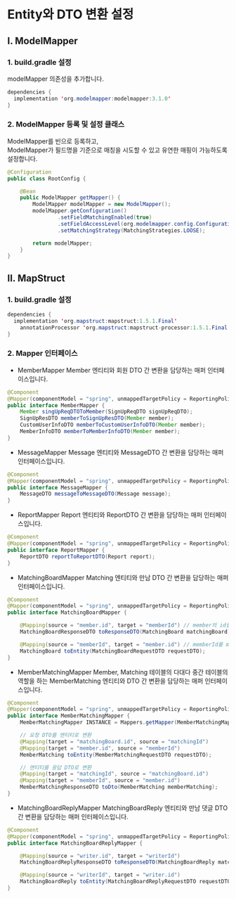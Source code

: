 # Entity와 DTO 변환 설정
## I. ModelMapper

### 1. build.gradle 설정
modelMapper 의존성을 추가합니다.

```java
dependencies {
  implementation 'org.modelmapper:modelmapper:3.1.0'
}
```

### 2. ModelMapper 등록 및 설정 클래스
ModelMapper를 빈으로 등록하고, <br>
ModelMapper가 필드명을 기준으로 매칭을 시도할 수 있고 유연한 매핑이 가능하도록 설정합니다.

```java
@Configuration
public class RootConfig {

    @Bean
    public ModelMapper getMapper() {
        ModelMapper modelMapper = new ModelMapper();
        modelMapper.getConfiguration()
                .setFieldMatchingEnabled(true)
                .setFieldAccessLevel(org.modelmapper.config.Configuration.AccessLevel.PRIVATE)
                .setMatchingStrategy(MatchingStrategies.LOOSE);

        return modelMapper;
    }
}
```

## II. MapStruct

### 1. build.gradle 설정
```java
dependencies {
  implementation 'org.mapstruct:mapstruct:1.5.1.Final'
	annotationProcessor 'org.mapstruct:mapstruct-processor:1.5.1.Final'
}
```

### 2. Mapper 인터페이스

- MemberMapper
Member 엔티티와 회원 DTO 간 변환을 담당하는 매퍼 인터페이스입니다.

```java
@Component
@Mapper(componentModel = "spring", unmappedTargetPolicy = ReportingPolicy.IGNORE)
public interface MemberMapper {
    Member singUpReqDTOToMember(SignUpReqDTO signUpReqDTO);
    SignUpResDTO memberToSignUpResDTO(Member member);
    CustomUserInfoDTO memberToCustomUserInfoDTO(Member member);
    MemberInfoDTO memberToMemberInfoDTO(Member member);
}
```

- MessageMapper
Message 엔티티와 MessageDTO 간 변환을 담당하는 매퍼 인터페이스입니다.

```java
@Component
@Mapper(componentModel = "spring", unmappedTargetPolicy = ReportingPolicy.IGNORE)
public interface MessageMapper {
    MessageDTO messageToMessageDTO(Message message);
}
```

- ReportMapper
Report 엔티티와 ReportDTO 간 변환을 담당하는 매퍼 인터페이스입니다.

```java
@Component
@Mapper(componentModel = "spring", unmappedTargetPolicy = ReportingPolicy.IGNORE)
public interface ReportMapper {
    ReportDTO reportToReportDTO(Report report);
}
```

- MatchingBoardMapper
Matching 엔티티와 만남 DTO 간 변환을 담당하는 매퍼 인터페이스입니다.

```java
@Component
@Mapper(componentModel = "spring", unmappedTargetPolicy = ReportingPolicy.IGNORE)
public interface MatchingBoardMapper {

    @Mapping(source = "member.id", target = "memberId") // member의 id를 memberId로 매핑
    MatchingBoardResponseDTO toResponseDTO(MatchingBoard matchingBoard);

    @Mapping(source = "memberId", target = "member.id") // memberId를 member의 id로 매핑
    MatchingBoard toEntity(MatchingBoardRequestDTO requestDTO);
}
```

- MemberMatchingMapper
Member, Matching 테이블의 다대다 중간 테이블의 역할을 하는 MemberMatching 엔티티와 DTO 간 변환을 담당하는 매퍼 인터페이스입니다.

```java
@Component
@Mapper(componentModel = "spring", unmappedTargetPolicy = ReportingPolicy.IGNORE)
public interface MemberMatchingMapper {
    MemberMatchingMapper INSTANCE = Mappers.getMapper(MemberMatchingMapper.class);

    // 요청 DTO를 엔티티로 변환
    @Mapping(target = "matchingBoard.id", source = "matchingId")
    @Mapping(target = "member.id", source = "memberId")
    MemberMatching toEntity(MemberMatchingRequestDTO requestDTO);

    // 엔티티를 응답 DTO로 변환
    @Mapping(target = "matchingId", source = "matchingBoard.id")
    @Mapping(target = "memberId", source = "member.id")
    MemberMatchingResponseDTO toDto(MemberMatching memberMatching);
}
```

- MatchingBoardReplyMapper
MatchingBoardReply 엔티티와 만남 댓글 DTO 간 변환을 담당하는 매퍼 인터페이스입니다.

```java
@Component
@Mapper(componentModel = "spring", unmappedTargetPolicy = ReportingPolicy.IGNORE)
public interface MatchingBoardReplyMapper {

    @Mapping(source = "writer.id", target = "writerId")
    MatchingBoardReplyResponseDTO toResponseDTO(MatchingBoardReply matchingBoardReply);

    @Mapping(source = "writerId", target = "writer.id")
    MatchingBoardReply toEntity(MatchingBoardReplyRequestDTO requestDTO);
}
```
